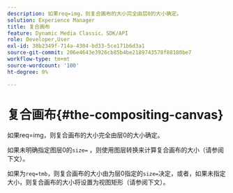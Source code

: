 ```yaml
---
description: 如果req=img，则复合画布的大小完全由层0的大小确定。
solution: Experience Manager
title: 复合画布
feature: Dynamic Media Classic，SDK/API
role: Developer,User
exl-id: 38b2349f-714a-4304-bd33-5ce171b6d3a1
source-git-commit: 206e4643e3926cb85b4be2189743578f88180be7
workflow-type: tm+mt
source-wordcount: '100'
ht-degree: 0%

---
```


# 复合画布{#the-compositing-canvas}

如果req=img，则复合画布的大小完全由层0的大小确定。

如果未明确指定图层0的`size=` ，则使用图层转换来计算复合画布的大小（请参阅下文）。

如果为`req=tmb`，则复合画布的大小由为层0指定的`size=`决定，或者，如果未指定大小，则复合画布的大小将设置为视图矩形（请参阅下文）。
